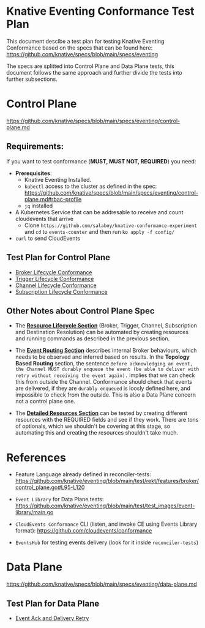 # Knative Eventing Conformance Test Plan

This document descibe a test plan for testing Knative Eventing Conformance based on the specs that can be found here: https://github.com/knative/specs/blob/main/specs/eventing

The specs are splitted into Control Plane and Data Plane tests, this document follows the same approach and further divide the tests into further subsections. 

# Control Plane

https://github.com/knative/specs/blob/main/specs/eventing/control-plane.md


## Requirements: 

If you want to test conformance (**MUST, MUST NOT, REQUIRED**) you need: 
- **Prerequisites**: 
    - Knative Eventing Installed. 
    - `kubectl` access to the cluster as defined in the spec: https://github.com/knative/specs/blob/main/specs/eventing/control-plane.md#rbac-profile
    - `jq` installed
- A Kubernetes Service that can be addresable to receive and count cloudevents that arrive
  - Clone `https://github.com/salaboy/knative-conformance-experiment` and `cd` to `events-counter` and then run `ko apply -f config/` 
- `curl` to send CloudEvents

## Test Plan for Control Plane

- [Broker Lifecycle Conformance](broker-lifecycle-conformance.md)
- [Trigger Lifecycle Conformance](trigger-lifecycle-conformance.md)
- [Channel Lifecycle Conformance](broker-lifecycle-conformance.md)
- [Subscription Lifecycle Conformance](subscription-lifecycle-conformance.md)


## Other Notes about Control Plane Spec

- The [**Resource Lifecycle Section**](https://github.com/knative/specs/blob/main/specs/eventing/control-plane.md#resource-lifecycle) (Broker, Trigger, Channel, Subscription and Destination Resolution) can be automated by creating resources and running commands as described in the previous section.

- The [**Event Routing Section**](https://github.com/knative/specs/blob/main/specs/eventing/control-plane.md#event-routing) describes internal Broker behaviours, which needs to be observed and inferred based on results. In the **Topology Based Routing** section, the sentence `Before acknowledging an event, the Channel MUST durably enqueue the event (be able to deliver with retry without receiving the event again).` implies that we can check this from outside the Channel. Conformance should check that events are delivered, if they are `durably enqueued` is loosly defined here, and impossible to check from the outside. This is also a Data Plane concern not a control plane one. 

- The [**Detailed Resources Section**](https://github.com/knative/specs/blob/main/specs/eventing/control-plane.md#detailed-resources) can be tested by creating different resources with the REQUIRED fields and see if they work. There are tons of optionals, which we shouldn't be covering at this stage, so automating this and creating the resources shouldn't take much. 


# References

- Feature Language already defined in reconciler-tests: https://github.com/knative/eventing/blob/main/test/rekt/features/broker/control_plane.go#L95-L120  

- `Event Library` for Data Plane tests: https://github.com/knative/eventing/blob/main/test/test_images/event-library/main.go

- `CloudEvents Conformance` CLI (listen, and invoke CE using Events Library format): https://github.com/cloudevents/conformance

- `EventsHub` for testing events delivery (look for it inside `reconciler-tests`)

# Data Plane

https://github.com/knative/specs/blob/main/specs/eventing/data-plane.md

## Test Plan for Data Plane

- [Event Ack and Delivery Retry](event-ack-and-retry.md)












